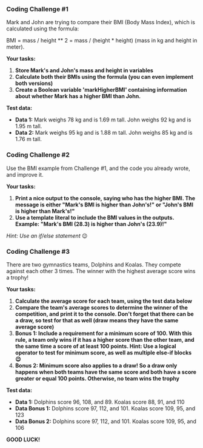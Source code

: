 ### Coding Challenge #1

Mark and John are trying to compare their BMI (Body Mass Index), which is calculated using the formula:

BMI = mass / height ** 2 = mass / (height * height) (mass in kg and height in meter).

**Your tasks:**

1. **Store Mark's and John's mass and height in variables**
2. **Calculate both their BMIs using the formula (you can even implement both versions)**
3. **Create a Boolean variable 'markHigherBMI' containing information about whether Mark has a higher BMI than John.**

**Test data:**

- **Data 1:** Mark weighs 78 kg and is 1.69 m tall. John weighs 92 kg and is 1.95 m tall.
- **Data 2:** Mark weighs 95 kg and is 1.88 m tall. John weighs 85 kg and is 1.76 m tall.


### Coding Challenge #2

Use the BMI example from Challenge #1, and the code you already wrote, and improve it.

**Your tasks:**

1. **Print a nice output to the console, saying who has the higher BMI. The message is either "Mark's BMI is higher than John's!" or "John's BMI is higher than Mark's!"**
2. **Use a template literal to include the BMI values in the outputs. Example: "Mark's BMI (28.3) is higher than John's (23.9)!"**

*Hint: Use an if/else statement* 😉


### Coding Challenge #3

There are two gymnastics teams, Dolphins and Koalas. They compete against each other 3 times. The winner with the highest average score wins a trophy!

**Your tasks:**

1. **Calculate the average score for each team, using the test data below**
2. **Compare the team's average scores to determine the winner of the competition, and print it to the console. Don't forget that there can be a draw, so test for that as well (draw means they have the same average score)**
3. **Bonus 1: Include a requirement for a minimum score of 100. With this rule, a team only wins if it has a higher score than the other team, and the same time a score of at least 100 points. Hint: Use a logical operator to test for minimum score, as well as multiple else-if blocks 😉**
4. **Bonus 2: Minimum score also applies to a draw! So a draw only happens when both teams have the same score and both have a score greater or equal 100 points. Otherwise, no team wins the trophy**

**Test data:**

- **Data 1:** Dolphins score 96, 108, and 89. Koalas score 88, 91, and 110
- **Data Bonus 1:** Dolphins score 97, 112, and 101. Koalas score 109, 95, and 123
- **Data Bonus 2:** Dolphins score 97, 112, and 101. Koalas score 109, 95, and 106

**GOOD LUCK!**
